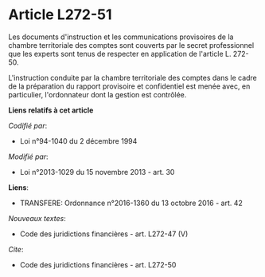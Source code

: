 # Article L272-51

Les documents d'instruction et les communications provisoires de la chambre territoriale des comptes sont couverts par le
secret professionnel que les experts sont tenus de respecter en application de l'article L. 272-50. 

L'instruction conduite par la chambre territoriale des comptes dans le cadre de la préparation du rapport provisoire et
confidentiel est menée avec, en particulier, l'ordonnateur dont la gestion est contrôlée.

**Liens relatifs à cet article**

_Codifié par_:

  - Loi n°94-1040 du 2 décembre 1994

_Modifié par_:

  - Loi n°2013-1029 du 15 novembre 2013 - art. 30

**Liens**:

  - TRANSFERE: Ordonnance n°2016-1360 du 13 octobre 2016 - art. 42

_Nouveaux textes_:

  - Code des juridictions financières - art. L272-47 (V)

_Cite_:

  - Code des juridictions financières - art. L272-50
